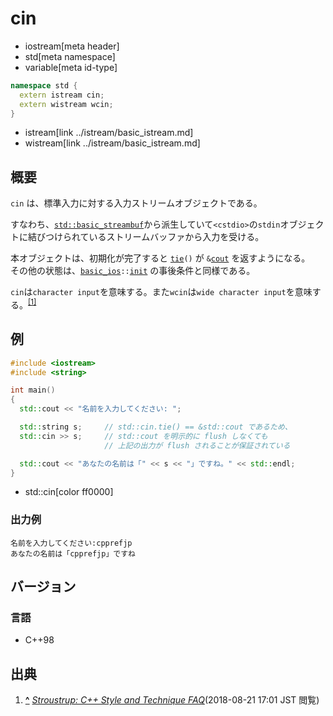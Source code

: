 # cin
* iostream[meta header]
* std[meta namespace]
* variable[meta id-type]

```cpp
namespace std {
  extern istream cin;
  extern wistream wcin;
}
```
* istream[link ../istream/basic_istream.md]
* wistream[link ../istream/basic_istream.md]

## 概要
`cin` は、標準入力に対する入力ストリームオブジェクトである。

すなわち、[`std::basic_streambuf`](../streambuf/basic_streambuf.md)から派生していて`<cstdio>`の`stdin`オブジェクトに結びつけられているストリームバッファから入力を受ける。

本オブジェクトは、初期化が完了すると [`tie`](../ios/basic_ios/tie.md)`()` が `&`[`cout`](cout.md) を返すようになる。  
その他の状態は、[`basic_ios`](../ios/basic_ios.md)`::`[`init`](../ios/basic_ios/init.md) の事後条件と同様である。

`cin`は`character input`を意味する。また`wcin`は`wide character input`を意味する。<sup><a id="cite_ref-1" href="#cite-1">[1]</a></sup>

## 例
```cpp example
#include <iostream>
#include <string>

int main()
{
  std::cout << "名前を入力してください: ";

  std::string s;     // std::cin.tie() == &std::cout であるため、
  std::cin >> s;     // std::cout を明示的に flush しなくても
                     // 上記の出力が flush されることが保証されている

  std::cout << "あなたの名前は「" << s << "」ですね。" << std::endl;
}
```
* std::cin[color ff0000]

### 出力例
```
名前を入力してください:cpprefjp
あなたの名前は「cpprefjp」ですね
```

## バージョン
### 言語
- C++98

## 出典

1. **<a id="cite-1" href="#cite_ref-1">^</a>** <cite>[Stroustrup: C++ Style and Technique FAQ](http://www.stroustrup.com/bs_faq2.html#cout)</cite>(2018-08-21 17:01 JST 閲覧)
